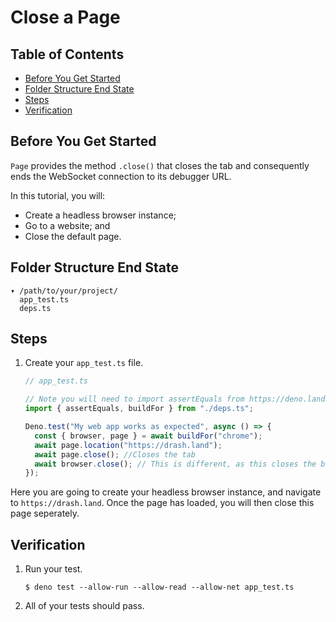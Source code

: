 # Close a Page

## Table of Contents

- [Before You Get Started](#before-you-get-started)
- [Folder Structure End State](#folder-structure-end-state)
- [Steps](#steps)
- [Verification](#verification)

## Before You Get Started

`Page` provides the method `.close()` that closes the tab and consequently ends
the WebSocket connection to its debugger URL.

In this tutorial, you will:

- Create a headless browser instance;
- Go to a website; and
- Close the default page.

## Folder Structure End State

```text
▾ /path/to/your/project/
  app_test.ts
  deps.ts
```

## Steps

1. Create your `app_test.ts` file.

   ```typescript
   // app_test.ts

   // Note you will need to import assertEquals from https://deno.land/std/testing/asserts.ts
   import { assertEquals, buildFor } from "./deps.ts";

   Deno.test("My web app works as expected", async () => {
     const { browser, page } = await buildFor("chrome");
     await page.location("https://drash.land");
     await page.close(); //Closes the tab
     await browser.close(); // This is different, as this closes the browser process.
   });
   ```

Here you are going to create your headless browser instance, and navigate to
`https://drash.land`. Once the page has loaded, you will then close this page
seperately.

## Verification

1. Run your test.

   ```shell
   $ deno test --allow-run --allow-read --allow-net app_test.ts
   ```

2. All of your tests should pass.
